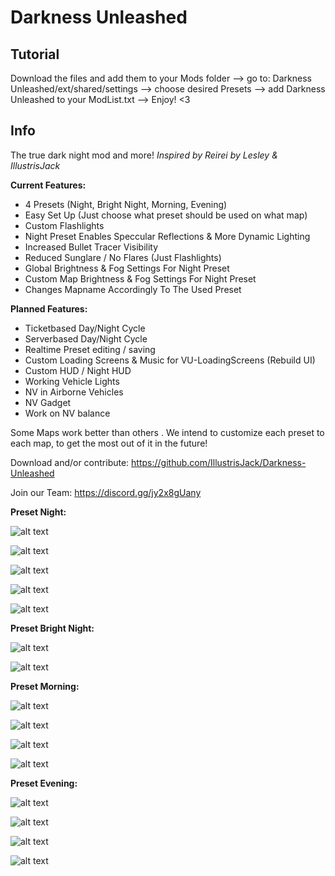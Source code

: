 # Darkness Unleashed

## Tutorial
Download the files and add them to your Mods folder --> go to: Darkness Unleashed/ext/shared/settings --> choose desired Presets 
--> add Darkness Unleashed to your ModList.txt --> Enjoy! <3

## Info
The true dark night mod and more!
*Inspired by Reirei*
*by Lesley & IllustrisJack*

**Current Features:**
- 4 Presets (Night, Bright Night, Morning, Evening)
- Easy Set Up (Just choose what preset should be used on what map)
- Custom Flashlights
- Night Preset Enables Speccular Reflections & More Dynamic Lighting
- Increased Bullet Tracer Visibility
- Reduced Sunglare / No Flares (Just Flashlights)
- Global Brightness & Fog Settings For Night Preset
- Custom Map Brightness & Fog Settings For Night Preset
- Changes Mapname Accordingly To The Used Preset

**Planned Features:**
- Ticketbased Day/Night Cycle
- Serverbased Day/Night Cycle
- Realtime Preset editing / saving
- Custom Loading Screens & Music for VU-LoadingScreens (Rebuild UI)
- Custom HUD / Night HUD
- Working Vehicle Lights
- NV in Airborne Vehicles
- NV Gadget
- Work on NV balance

Some Maps work better than others . We intend to customize each preset to each map, to get the most out of it in the future!

Download and/or contribute:
https://github.com/IllustrisJack/Darkness-Unleashed

Join our Team: https://discord.gg/jy2x8gUany



**Preset Night:**

![alt text](https://cdn.discordapp.com/attachments/799963847842070568/799987928565678120/unknown.png)

![alt text](https://cdn.discordapp.com/attachments/799963847842070568/800000645703794688/unknown.png)

![alt text](https://cdn.discordapp.com/attachments/799963847842070568/800001895249739786/unknown.png)

![alt text](https://cdn.discordapp.com/attachments/799963847842070568/800075716334845952/unknown.png)

![alt text](https://cdn.discordapp.com/attachments/799963847842070568/800075843278995496/unknown.png)

**Preset Bright Night:**

![alt text](https://cdn.discordapp.com/attachments/799963847842070568/800027108066983986/unknown.png)

![alt text](https://cdn.discordapp.com/attachments/799963847842070568/800027233296187392/unknown.png)

**Preset Morning:**

![alt text](https://cdn.discordapp.com/attachments/799963847842070568/800083453579231292/Client_Screenshot_2021.01.16_-_20.23.56.55.png)

![alt text](https://cdn.discordapp.com/attachments/799963847842070568/800092188288876554/Client_Screenshot_2021.01.16_-_20.58.05.46.png)

![alt text](https://cdn.discordapp.com/attachments/799963847842070568/800094068323123210/Client_Screenshot_2021.01.16_-_21.07.41.64.png)

![alt text](https://cdn.discordapp.com/attachments/799963847842070568/800094333159997470/Client_Screenshot_2021.01.16_-_21.09.03.09.png)


**Preset Evening:**

![alt text](https://cdn.discordapp.com/attachments/799963847842070568/799963940088053760/unknown.png)

![alt text](https://cdn.discordapp.com/attachments/799963847842070568/799977404390965278/unknown.png)

![alt text](https://cdn.discordapp.com/attachments/799963847842070568/799972039539949598/unknown.png)

![alt text](https://cdn.discordapp.com/attachments/799963847842070568/799971215510601728/unknown.png)
